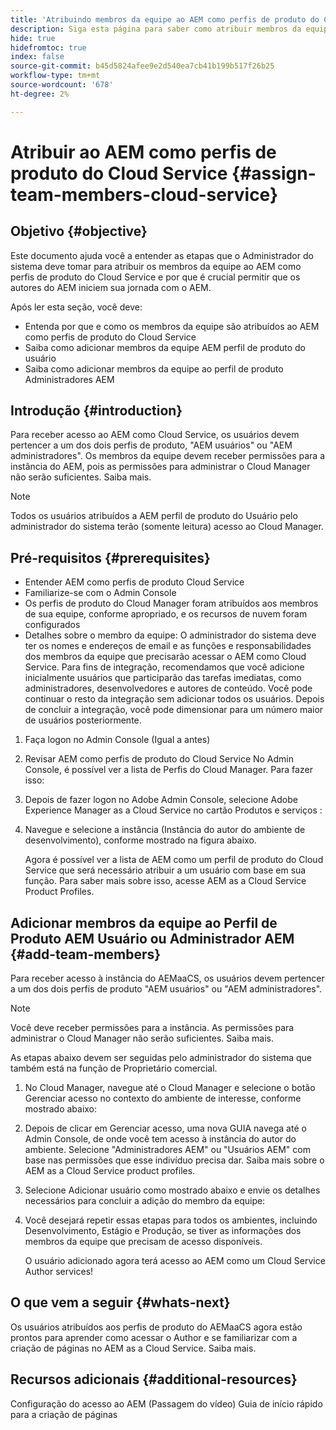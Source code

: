 ```yaml
---
title: 'Atribuindo membros da equipe ao AEM como perfis de produto do Cloud Service '
description: Siga esta página para saber como atribuir membros da equipe ao AEM como perfis de produto do Cloud Service
hide: true
hidefromtoc: true
index: false
source-git-commit: b45d5824afee9e2d540ea7cb41b199b517f26b25
workflow-type: tm+mt
source-wordcount: '678'
ht-degree: 2%

---
```



# Atribuir ao AEM como perfis de produto do Cloud Service {#assign-team-members-cloud-service}

## Objetivo {#objective}

Este documento ajuda você a entender as etapas que o Administrador do sistema deve tomar para atribuir os membros da equipe ao AEM como perfis de produto do Cloud Service e por que é crucial permitir que os autores do AEM iniciem sua jornada com o AEM.

Após ler esta seção, você deve:

* Entenda por que e como os membros da equipe são atribuídos ao AEM como perfis de produto do Cloud Service
* Saiba como adicionar membros da equipe AEM perfil de produto do usuário
* Saiba como adicionar membros da equipe ao perfil de produto Administradores AEM


## Introdução {#introduction}

Para receber acesso ao AEM como Cloud Service, os usuários devem pertencer a um dos dois perfis de produto, &quot;AEM usuários&quot; ou &quot;AEM administradores&quot;. Os membros da equipe devem receber permissões para a instância do AEM, pois as permissões para administrar o Cloud Manager não serão suficientes. Saiba mais.

>[!NOTE]
>Todos os usuários atribuídos a AEM perfil de produto do Usuário pelo administrador do sistema terão (somente leitura) acesso ao Cloud Manager.

## Pré-requisitos {#prerequisites}

* Entender AEM como perfis de produto Cloud Service
* Familiarize-se com o Admin Console
* Os perfis de produto do Cloud Manager foram atribuídos aos membros de sua equipe, conforme apropriado, e os recursos de nuvem foram configurados
* Detalhes sobre o membro da equipe: O administrador do sistema deve ter os nomes e endereços de email e as funções e responsabilidades dos membros da equipe que precisarão acessar o AEM como Cloud Service. Para fins de integração, recomendamos que você adicione inicialmente usuários que participarão das tarefas imediatas, como administradores, desenvolvedores e autores de conteúdo. Você pode continuar o resto da integração sem adicionar todos os usuários. Depois de concluir a integração, você pode dimensionar para um número maior de usuários posteriormente.


1. Faça logon no Admin Console
(Igual a antes)

1. Revisar AEM como perfis de produto do Cloud Service
No Admin Console, é possível ver a lista de Perfis do Cloud Manager. Para fazer isso:

1. Depois de fazer logon no Adobe Admin Console, selecione Adobe Experience Manager as a Cloud Service no cartão Produtos e serviços :

1. Navegue e selecione a instância (Instância do autor do ambiente de desenvolvimento), conforme mostrado na figura abaixo.



   Agora é possível ver a lista de AEM como um perfil de produto do Cloud Service que será necessário atribuir a um usuário com base em sua função. Para saber mais sobre isso, acesse AEM as a Cloud Service Product Profiles.




## Adicionar membros da equipe ao Perfil de Produto AEM Usuário ou Administrador AEM {#add-team-members}

Para receber acesso à instância do AEMaaCS, os usuários devem pertencer a um dos dois perfis de produto &quot;AEM usuários&quot; ou &quot;AEM administradores&quot;.

>[!NOTE]
>Você deve receber permissões para a instância. As permissões para administrar o Cloud Manager não serão suficientes. Saiba mais.

As etapas abaixo devem ser seguidas pelo administrador do sistema que também está na função de Proprietário comercial.

1. No Cloud Manager, navegue até o Cloud Manager e selecione o botão Gerenciar acesso no contexto do ambiente de interesse, conforme mostrado abaixo:

1. Depois de clicar em Gerenciar acesso, uma nova GUIA navega até o Admin Console, de onde você tem acesso à instância do autor do ambiente. Selecione &quot;Administradores AEM&quot; ou &quot;Usuários AEM&quot; com base nas permissões que esse indivíduo precisa dar. Saiba mais sobre o AEM as a Cloud Service product profiles.

1. Selecione Adicionar usuário como mostrado abaixo e envie os detalhes necessários para concluir a adição do membro da equipe:


1. Você desejará repetir essas etapas para todos os ambientes, incluindo Desenvolvimento, Estágio e Produção, se tiver as informações dos membros da equipe que precisam de acesso disponíveis.

   O usuário adicionado agora terá acesso ao AEM como um Cloud Service Author services!


## O que vem a seguir {#whats-next}

Os usuários atribuídos aos perfis de produto do AEMaaCS agora estão prontos para aprender como acessar o Author e se familiarizar com a criação de páginas no AEM as a Cloud Service. Saiba mais.

## Recursos adicionais {#additional-resources}

Configuração do acesso ao AEM (Passagem do vídeo)
Guia de início rápido para a criação de páginas
